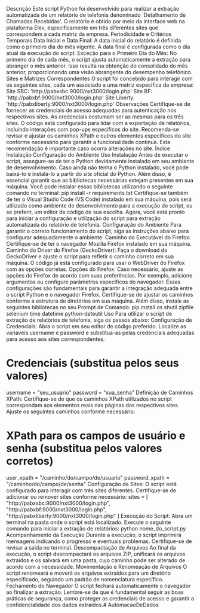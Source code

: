 Descrição
Este script Python foi desenvolvido para realizar a extração automatizada de um relatório de telefonia denominado 'Detalhamento de Chamadas Recebidas'. O relatório é obtido por meio da interface web na plataforma Elev, especificamente em três diferentes sites que correspondem a cada matriz da empresa.
Periodicidade e Critérios Temporais
Data Inicial e Data Final:
A data inicial do relatório é definida como o primeiro dia do mês vigente.
A data final é configurada como o dia atual da execução do script.
Exceção para o Primeiro Dia do Mês:
No primeiro dia de cada mês, o script ajusta automaticamente a extração para abranger o mês anterior.
Isso resulta na obtenção do consolidado do mês anterior, proporcionando uma visão abrangente do desempenho telefônico.
Sites e Matrizes Correspondentes
O script foi concebido para interagir com os seguintes sites, cada um associado a uma matriz específica da empresa:
Site SBC: 'http://pabxsbc:9000/nxt3000/login.php'
Site BF: 'http://pabxbf:9000/nxt3000/login.php'
Site Liberty: 'http://pabxliberty:9000/nxt3000/login.php'
Observações
Certifique-se de fornecer as credenciais de acesso adequadas para autenticação nos respectivos sites. As credenciais costumam ser as mesmas para os três sites.
O código está configurado para lidar com a exportação de relatórios, incluindo interações com pop-ups específicos do site.
Recomenda-se revisar e ajustar os caminhos XPath e outros elementos específicos do site conforme necessário para garantir a funcionalidade contínua. Esta recomendação é importante caso ocorra alterações no site.
Índice
Instalação
Configuração do Ambiente
Uso
Instalação
Antes de executar o script, assegure-se de ter o Python devidamente instalado em seu ambiente de desenvolvimento. Caso ainda não tenha o Python instalado, você pode baixá-lo e instalá-lo a partir do site oficial do Python.
Além disso, é essencial garantir que as bibliotecas necessárias estejam presentes em sua máquina. Você pode instalar essas bibliotecas utilizando o seguinte comando no terminal:
pip install -r requirements.txt
Certifique-se também de ter o Visual Studio Code (VS Code) instalado em sua máquina, pois será utilizado como ambiente de desenvolvimento para a execução do script, ou se preferir, um editor de código de sua escolha.
Agora, você está pronto para iniciar a configuração e utilização do script para extração automatizada do relatório de telefonia.
Configuração do Ambiente
Para garantir o correto funcionamento do script, siga as instruções abaixo para configurar adequadamente o ambiente:
Caminho do Executável do Firefox: Certifique-se de ter o navegador Mozilla Firefox instalado em sua máquina.
Caminho do Driver do Firefox (GeckoDriver): Faça o download do GeckoDriver e ajuste o script para refletir o caminho correto em sua máquina. O código já está configurado para usar o WebDriver do Firefox com as opções corretas.
Opções do Firefox: Caso necessário, ajuste as opções do Firefox de acordo com suas preferências. Por exemplo, adicione argumentos ou configure parâmetros específicos do navegador.
Essas configurações são fundamentais para garantir a integração adequada entre o script Python e o navegador Firefox. Certifique-se de ajustar os caminhos conforme a estrutura de diretórios em sua máquina.
Além disso, instale as seguintes bibliotecas no seu Prompt de Comando:
pip install os shutil zipfile selenium time datetime python-dateutil
Uso
Para utilizar o script de extração de relatórios de telefonia, siga os passos abaixo:
Configuração de Credenciais:
Abra o script em seu editor de código preferido. Localize as variáveis username e password e substitua-as pelas credenciais adequadas para acesso aos sites correspondentes.
# Credenciais (substitua pelos seus valores)
username = "seu_usuario"
password = "sua_senha"
Definição de Caminhos XPath:
Certifique-se de que os caminhos XPath utilizados no script correspondam aos elementos reais nas páginas dos respectivos sites. Ajuste os seguintes caminhos conforme necessário:
# XPath para os campos de usuário e senha (substitua pelos valores corretos)
user_xpath = "/caminho/do/campo/de/usuario"
password_xpath = "/caminho/do/campo/de/senha"
Configuração de Sites:
O script está configurado para interagir com três sites diferentes. Certifique-se de adicionar ou remover sites conforme necessário:
sites = [
    "http://pabxsbc:9000/nxt3000/login.php",
    "http://pabxbf:9000/nxt3000/login.php",
    "http://pabxliberty:9000/nxt3000/login.php"
]
Execução do Script:
Abra um terminal na pasta onde o script está localizado. Execute o seguinte comando para iniciar a extração de relatórios:
python nome_do_script.py
Acompanhamento da Execução
Durante a execução, o script imprimirá mensagens indicando o progresso e eventuais problemas. Certifique-se de revisar a saída no terminal.
Descompactação de Arquivos
Ao final da execução, o script descompactará os arquivos ZIP, unificará os arquivos extraídos e os salvará em uma pasta, cujo caminho pode ser alterado de acordo com a necessidade.
Movimentação e Renomeação de Arquivos
O script renomeará e moverá os arquivos extraídos para um diretório especificado, seguindo um padrão de nomenclatura específico.
Fechamento do Navegador
O script fechará automaticamente o navegador ao finalizar a extração.
Lembre-se de que é fundamental seguir as boas práticas de segurança, como proteger as credenciais de acesso e garantir a confidencialidade dos dados extraídos.# AutomacaoDeDados
